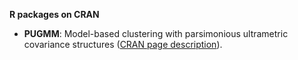 **R packages on CRAN**
- **PUGMM**: Model-based clustering with parsimonious ultrametric covariance structures (<a href="https://cran.rstudio.com/web/packages/PUGMM/index.html" target="_blank">CRAN page description</a>).
